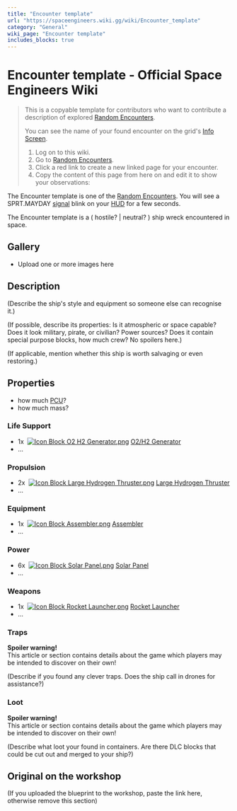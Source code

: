 ```yaml
---
title: "Encounter template"
url: "https://spaceengineers.wiki.gg/wiki/Encounter_template"
category: "General"
wiki_page: "Encounter template"
includes_blocks: true
---
```


# Encounter template - Official Space Engineers Wiki

> This is a copyable template for contributors who want to contribute a description of explored [Random Encounters](https://spaceengineers.wiki.gg/wiki/Random_Encounters "Random Encounters").
> 
> You can see the name of your found encounter on the grid's [Info Screen](https://spaceengineers.wiki.gg/wiki/Info_Screen "Info Screen").
> 
> 1.  Log on to this wiki.
> 2.  Go to [Random Encounters](https://spaceengineers.wiki.gg/wiki/Random_Encounters "Random Encounters").
> 3.  Click a red link to create a new linked page for your encounter.
> 4.  Copy the content of this page from here on and edit it to show your observations:

The Encounter template is one of the [Random Encounters](https://spaceengineers.wiki.gg/wiki/Random_Encounters "Random Encounters"). You will see a SPRT.MAYDAY [signal](https://spaceengineers.wiki.gg/wiki/Signal "Signal") blink on your [HUD](https://spaceengineers.wiki.gg/wiki/HUD "HUD") for a few seconds.

The Encounter template is a ( hostile? | neutral? ) ship wreck encountered in space.

## Gallery

*   Upload one or more images here
    

## Description

(Describe the ship's style and equipment so someone else can recognise it.)

(If possible, describe its properties: Is it atmospheric or space capable? Does it look military, pirate, or civilian? Power sources? Does it contain special purpose blocks, how much crew? No spoilers here.)

(If applicable, mention whether this ship is worth salvaging or even restoring.)

## Properties

*   how much [PCU](https://spaceengineers.wiki.gg/wiki/PCU "PCU")?
*   how much mass?

### Life Support

*   1x  [![Icon Block O2 H2 Generator.png](https://spaceengineers.wiki.gg/images/thumb/Icon_Block_O2_H2_Generator.png/21px-Icon_Block_O2_H2_Generator.png?60936f)](https://spaceengineers.wiki.gg/wiki/O2_H2_Generator "O2 H2 Generator") [O2/H2 Generator](https://spaceengineers.wiki.gg/wiki/O2_H2_Generator "O2 H2 Generator")
*   ...

### Propulsion

*   2x  [![Icon Block Large Hydrogen Thruster.png](https://spaceengineers.wiki.gg/images/thumb/Icon_Block_Large_Hydrogen_Thruster.png/21px-Icon_Block_Large_Hydrogen_Thruster.png?f132bb)](https://spaceengineers.wiki.gg/wiki/Large_Hydrogen_Thruster "Large Hydrogen Thruster") [Large Hydrogen Thruster](https://spaceengineers.wiki.gg/wiki/Large_Hydrogen_Thruster "Large Hydrogen Thruster")
*   ...

### Equipment

*   1x  [![Icon Block Assembler.png](https://spaceengineers.wiki.gg/images/thumb/Icon_Block_Assembler.png/21px-Icon_Block_Assembler.png?ceefab)](https://spaceengineers.wiki.gg/wiki/Assembler "Assembler") [Assembler](https://spaceengineers.wiki.gg/wiki/Assembler "Assembler")
*   ...

### Power

*   6x  [![Icon Block Solar Panel.png](https://spaceengineers.wiki.gg/images/thumb/Icon_Block_Solar_Panel.png/21px-Icon_Block_Solar_Panel.png?ded806)](https://spaceengineers.wiki.gg/wiki/Solar_Panel "Solar Panel") [Solar Panel](https://spaceengineers.wiki.gg/wiki/Solar_Panel "Solar Panel")
*   ...

### Weapons

*   1x  [![Icon Block Rocket Launcher.png](https://spaceengineers.wiki.gg/images/thumb/Icon_Block_Rocket_Launcher.png/21px-Icon_Block_Rocket_Launcher.png?b2064b)](https://spaceengineers.wiki.gg/wiki/Rocket_Launcher "Rocket Launcher") [Rocket Launcher](https://spaceengineers.wiki.gg/wiki/Rocket_Launcher "Rocket Launcher")
*   ...

### Traps

**Spoiler warning!**  
This article or section contains details about the game which players may be intended to discover on their own!

(Describe if you found any clever traps. Does the ship call in drones for assistance?)

### Loot

**Spoiler warning!**  
This article or section contains details about the game which players may be intended to discover on their own!

(Describe what loot your found in containers. Are there DLC blocks that could be cut out and merged to your ship?)

## Original on the workshop

(If you uploaded the blueprint to the workshop, paste the link here, otherwise remove this section)